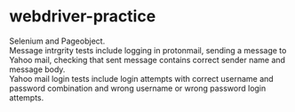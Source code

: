 # webdriver-practice
Selenium and Pageobject.  
Message intrgrity tests include logging in protonmail, sending a message to Yahoo mail, checking that sent message contains correct sender name and message body.  
Yahoo mail login tests include login attempts with correct username and password combination and wrong username or wrong password login attempts.
